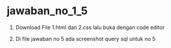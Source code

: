 # jawaban_no_1_5
 
1. Download File 1.html dan 2.css lalu buka dengan code editor


5. Di file jawaban no 5 ada screenshot query sql untuk no 5
